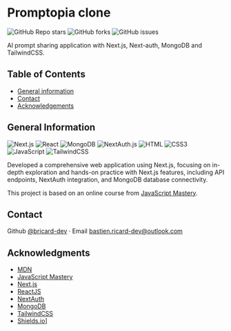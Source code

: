 # Promptopia clone

![GitHub Repo stars](https://img.shields.io/github/stars/bricard-dev/promptopia-clone)
![GitHub forks](https://img.shields.io/github/forks/bricard-dev/promptopia-clone)
![GitHub issues](https://img.shields.io/github/issues/bricard-dev/promptopia-clone)

AI prompt sharing application with Next.js, Next-auth, MongoDB and TailwindCSS.

## Table of Contents

- [General information](#general-information)
- [Contact](#contact)
- [Acknowledgements](#acknowledgments)

## General Information

<!-- ![Demo](https://i.imgur.com/...) -->
<!-- [Live demo](https://bricard-dev.github.io/nextjs-todo-list/) -->

![Next.js](https://img.shields.io/badge/Next.js-000000?style=flat&logo=nextdotjs&logoColor=white) ![React](https://img.shields.io/badge/React-61DAFB?style=flat&logo=react&logoColor=black) ![MongoDB](https://img.shields.io/badge/MongoDB-%234ea94b.svg?style=flat&logo=mongodb&logoColor=white) ![NextAuth.js](https://img.shields.io/badge/NextAuth.js-000000?style=flat&logo=next-auth&logoColor=white) ![HTML](https://img.shields.io/badge/HTML5-E34F26?style=flat&logo=html5&logoColor=white) ![CSS3](https://img.shields.io/badge/CSS3-%231572B6.svg?style=flat&logo=css3&logoColor=white) ![JavaScript](https://img.shields.io/badge/JavaScript-%23323330.svg?style=flat&logo=javascript&logoColor=%23F7DF1E) ![TailwindCSS](https://img.shields.io/badge/TailwindCSS-06B6D4?style=flat&logo=tailwind-css&logoColor=white)

Developed a comprehensive web application using Next.js, focusing on in-depth exploration and hands-on practice with Next.js features, including API endpoints, NextAuth integration, and MongoDB database connectivity.

This project is based on an online course from [JavaScript Mastery](https://www.jsmastery.pro).

## Contact

Github [@bricard-dev](https://github.com/bricard-dev) · Email bastien.ricard-dev@outlook.com

## Acknowledgments

- [MDN](https://developer.mozilla.org/en-US/)
- [JavaScript Mastery](https://www.jsmastery.pro)
- [Next.js](https://nextjs.org/)
- [ReactJS](https://reactjs.org/)
- [NextAuth](https://next-auth.js.org/)
- [MongoDB](https://www.mongodb.com/)
- [TailwindCSS](https://tailwindcss.com/)
- [Shields.io](https://shields.io/)]

